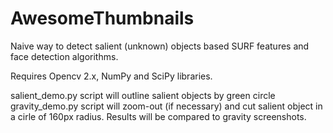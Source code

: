 AwesomeThumbnails
=================

Naive way to detect salient (unknown) objects based SURF features and face detection algorithms.

Requires Opencv 2.x, NumPy and SciPy libraries.

salient_demo.py script will outline salient objects by green circle
gravity_demo.py script will zoom-out (if necessary) and cut salient object in a cirle of 160px radius. Results will be compared to gravity screenshots.
